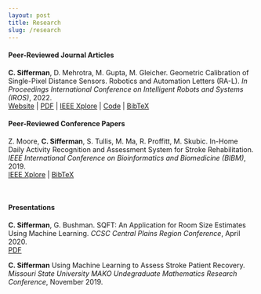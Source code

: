 ```yaml
---
layout: post
title: Research
slug: /research
---
```


#### Peer-Reviewed Journal Articles
**C. Sifferman**, D. Mehrotra, M. Gupta, M. Gleicher. Geometric Calibration of Single-Pixel Distance Sensors. Robotics and Automation Letters (RA-L). _In Proceedings International Conference on Intelligent Robots and Systems (IROS)_, 2022.<br>
[Website](https://cpsiff.github.io/Geometric-Calibration/) | [PDF](assets/Sifferman_RAL_22.pdf) | [IEEE Xplore](https://ieeexplore.ieee.org/document/9779560) | [Code](https://github.com/uwgraphics/SPD-Geometric-Calibration) | [BibTeX](assets/BibTeX/j1.txt)

#### Peer-Reviewed Conference Papers
Z. Moore, **C. Sifferman**, S. Tullis, M. Ma, R. Proffitt, M. Skubic. In-Home Daily Activity Recognition and Assessment System for Stroke Rehabilitation. _IEEE International Conference on Bioinformatics and Biomedicine (BIBM)_, 2019.<br>
[IEEE Xplore](https://ieeexplore.ieee.org/document/8983376) | [BibTeX](assets/BibTeX/a1.txt)

<br>

#### Presentations

**C. Sifferman**, G. Bushman. SQFT: An Application for Room Size Estimates Using Machine Learning. _CCSC Central Plains Region Conference_, April 2020.<br>
[PDF](https://www.ccsc.org/centralplains/wp-content/uploads/2020/05/CCSCPoster.pdf)

**C. Sifferman** Using Machine Learning to Assess Stroke Patient Recovery. _Missouri State University MAKO Undegraduate Mathematics Research Conference_, November 2019.
